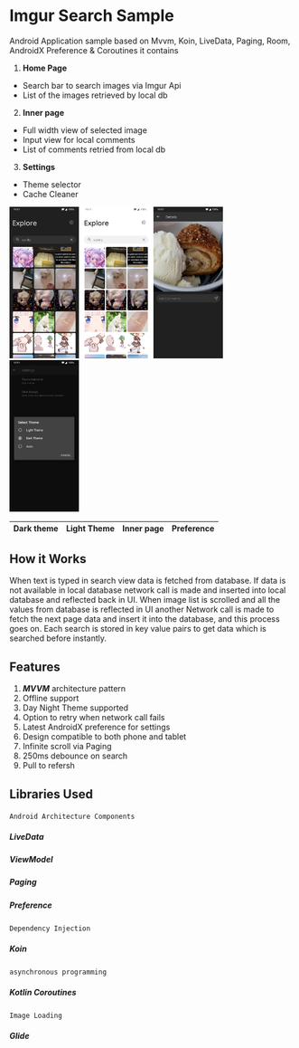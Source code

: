 # Imgur Search Sample
Android Application sample based on Mvvm, Koin, LiveData, Paging, Room, AndroidX Preference &amp; Coroutines
it contains
1. **Home Page**
  * Search bar to search images via Imgur Api
  * List of the images retrieved by local db
2. **Inner page**
  * Full width view of selected image
  * Input view for local comments
  * List of comments retried from local db
3. **Settings**
  * Theme selector
  * Cache Cleaner

<div>
  <img float=left width=24.5% src="media/home-dark.png">
  <img float=left width=24.5% src="media/home-light.png">
  <img float=left width=24.5% src="media/inner-page.png">
  <img float=left width=24.5% src="media/theme.png">
</div>

Dark theme | Light Theme | Inner page | Preference
--- | --- | --- | ---

## How it Works
When text is typed in search view data is fetched from database. If data is not available in local database network call is made and inserted into local database and reflected back in UI. When image list is scrolled and all the values from database is reflected in UI another Network call is made to fetch the next page data and insert it into the database, and this process goes on. Each search is stored in key value pairs to get data which is searched before instantly.

## Features
1. ***MVVM*** architecture pattern
2. Offline support
3. Day Night Theme supported
4. Option to retry when network call fails
5. Latest AndroidX preference for settings
6. Design compatible to both phone and tablet
7. Infinite scroll via Paging
8. 250ms debounce on search
9. Pull to refersh 


## Libraries Used

 `Android Architecture Components`
 ##### LiveData
 ##### ViewModel
 ##### Paging
 ##### Preference
 `Dependency Injection`
 ##### Koin 
 `asynchronous programming`
 ##### Kotlin Coroutines
`Image Loading`
 ##### Glide
 




